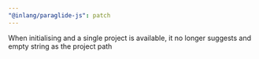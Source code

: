 ```yaml
---
"@inlang/paraglide-js": patch
---
```


When initialising and a single project is available, it no longer suggests and empty string as the project path
